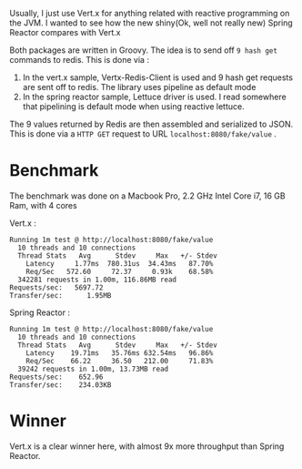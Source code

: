 Usually, I just use Vert.x for anything related with reactive programming on the JVM. I wanted to see how the new shiny(Ok, well not really new) Spring Reactor compares with Vert.x

Both packages are written in Groovy. The idea is to send off `9 hash get` commands to redis. 
This is done via :
	
1. In the vert.x sample, Vertx-Redis-Client is used and 9 hash get requests are sent off to redis. The library uses pipeline as default mode
2. In the spring reactor sample, Lettuce driver is used. I read somewhere that pipelining is default mode when using reactive lettuce.

The 9 values returned by Redis are then assembled and serialized to JSON. This is done via a `HTTP GET` request to URL ```localhost:8080/fake/value``` .

# Benchmark

The benchmark was done on a Macbook Pro, 2.2 GHz Intel Core i7, 16 GB Ram, with 4 cores 

Vert.x :

```
Running 1m test @ http://localhost:8080/fake/value
  10 threads and 10 connections
  Thread Stats   Avg      Stdev     Max   +/- Stdev
    Latency     1.77ms  780.31us  34.43ms   87.70%
    Req/Sec   572.60     72.37     0.93k    68.58%
  342281 requests in 1.00m, 116.86MB read
Requests/sec:   5697.72
Transfer/sec:      1.95MB
```

Spring Reactor :

```
Running 1m test @ http://localhost:8080/fake/value
  10 threads and 10 connections
  Thread Stats   Avg      Stdev     Max   +/- Stdev
    Latency    19.71ms   35.76ms 632.54ms   96.86%
    Req/Sec    66.22     36.50   212.00     71.83%
  39242 requests in 1.00m, 13.73MB read
Requests/sec:    652.96
Transfer/sec:    234.03KB

```

# Winner

Vert.x is a clear winner here, with almost 9x more throughput than Spring Reactor.
